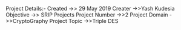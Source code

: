 Project Details:-
Created ->> 29 May 2019
Creater ->>Yash Kudesia
Objective ->> SRIP Projects
Project Number ->>2
Project Domain ->>CryptoGraphy
Project Topic ->>Triple DES 


